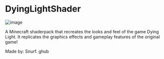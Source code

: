 # DyingLightShader

![image](https://i.imgur.com/oJb2ZtZ.png)

A Minecraft shaderpack that recreates the looks and feel of the game Dying Light. It replicates the graphics effects and gameplay features of the original game!

Made by: Snurf.
 ghub
